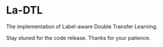 # La-DTL
The implementation of Label-aware Double Transfer Learning.

Stay stuned for the code release. Thanks for your patience.
